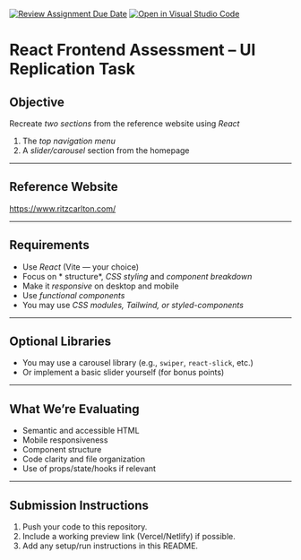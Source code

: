 [![Review Assignment Due Date](https://classroom.github.com/assets/deadline-readme-button-22041afd0340ce965d47ae6ef1cefeee28c7c493a6346c4f15d667ab976d596c.svg)](https://classroom.github.com/a/2MYYzS_A)
[![Open in Visual Studio Code](https://classroom.github.com/assets/open-in-vscode-2e0aaae1b6195c2367325f4f02e2d04e9abb55f0b24a779b69b11b9e10269abc.svg)](https://classroom.github.com/online_ide?assignment_repo_id=19885602&assignment_repo_type=AssignmentRepo)
# React Frontend Assessment – UI Replication Task

## Objective

Recreate *two sections* from the reference website using *React*

1. The *top navigation menu*
2. A *slider/carousel* section from the homepage

---

##  Reference Website

https://www.ritzcarlton.com/


---

## Requirements

- Use *React* (Vite — your choice)
- Focus on * structure*, *CSS styling* and *component breakdown*
- Make it *responsive* on desktop and mobile
- Use *functional components*
- You may use *CSS modules, Tailwind, or styled-components*

---

## Optional Libraries

- You may use a carousel library (e.g., `swiper`, `react-slick`, etc.)
- Or implement a basic slider yourself (for bonus points)

---

##  What We’re Evaluating

- Semantic and accessible HTML
- Mobile responsiveness
- Component structure
- Code clarity and file organization
- Use of props/state/hooks if relevant

---

## Submission Instructions

1. Push your code to this repository.
2. Include a working preview link (Vercel/Netlify) if possible.
3. Add any setup/run instructions in this README.

